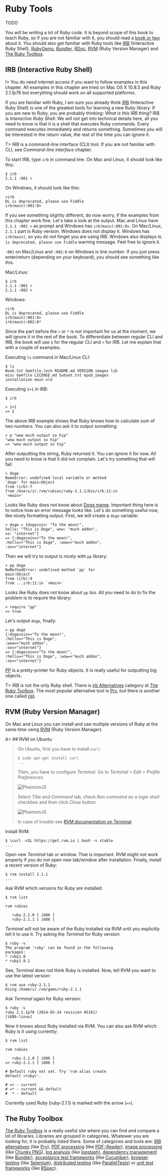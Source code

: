 # Ruby Tools

TODO

You will be writing a lot of Ruby code. It is beyond scope of this book to teach Ruby, so if you are not familiar with it, you should read a [book or two](https://www.ruby-lang.org/en/documentation/) about it. You should also get familiar with Ruby tools like [IRB](https://en.wikipedia.org/wiki/Interactive_Ruby_Shell) (Interactive Ruby Shell), [RubyGems](http://rubygems.org/), [Bundler](http://bundler.io), [RDoc](http://rdoc.info/), [RVM](http://rvm.io) (Ruby Version Manager) and [The Ruby Toolbox](https://www.ruby-toolbox.com).

## IRB (Interactive Ruby Shell)

I> You do need internet access if you want to follow examples in this chapter. All examples in this chapter are tried on Mac OS X 10.8.5 and Ruby 2.1.1p76 but everything should work on all supported platforms.

If you are familiar with Ruby, I am sure you already think [IRB](https://en.wikipedia.org/wiki/Interactive_Ruby_Shell) (Interactive Ruby Shell) is one of the greatest tools for learning a new Ruby library. If you are new to Ruby, you are probably thinking: *What is this IRB thing?* IRB is *Interactive Ruby Shell*. We will not get into technical details here, all you need to know is that it is a shell that executes Ruby commands. Every command executes immediately and returns something. Sometimes you will be interested in the return value, the rest of the time you can ignore it.

T> IRB is a command-line interface (CLI) tool. If you are not familiar with CLI, see *Command-line interface* chapter.

To start IRB, type `irb` in command line. On Mac and Linux, it should look like this:

    $ irb
    2.1.1 :001 >

On Windows, it should look like this:

    >irb
    DL is deprecated, please use Fiddle
    irb(main):001:0>

If you see something slightly different, do now worry, if the examples from this chapter work fine. Let's take a look at the output. Mac and Linux have `2.1.1 :001 >` as prompt and Windows has `irb(main):001:0>`. On Mac/Linux, `2.1.1` part is Ruby version. Windows does not display it. Windows has `irb(main)`, so you do not forget you are using IRB. Windows also displays `DL is deprecated, please use Fiddle` warning message. Feel free to ignore it.

`:001` on Mac/Linux and `:001:0` on Windows is line number. If you just press enter/return (depending on your keyboard), you should see something like this.

Mac/Linux:

    $ irb
    2.1.1 :001 >
    2.1.1 :002 >

Windows:

    >irb
    DL is deprecated, please use Fiddle
    irb(main):001:0>
    irb(main):002:0*

Since the part before the `>` or `*` is not important for us at the moment, we will ignore it in the rest of the book. To differentiate between regular CLI and IRB, the book will use `$` for the regular CLI and `>` for IRB. Let me explain that with a couple of examples.

Executing `ls` command in Mac/Linux CLI:

    $ ls
    Book.txt Gemfile.lock README.md VERSION images lib
    misc Gemfile LICENSE.md Subset.txt epub_images
    installation main old

Executing `1+1` in IRB:

    $ irb

    > 1+1
    => 2

The above IRB example shows that Ruby knows how to calculate sum of two numbers. You can also ask it to output something:

    > p "wow much output so hip"
    "wow much output so hip"
    => "wow much output so hip"

After outputting the string, Ruby returned it. You can ignore it for now. All you need to know is that it did not complain. Let's try something that will fail:

    > doge
    NameError: undefined local variable or method
    `doge' for main:Object
    from (irb):7
    from /Users/z/.rvm/rubies/ruby-2.1.1/bin/irb:11:in
    `<main>'

Looks like Ruby does not know about [Doge meme](http://knowyourmeme.com/memes/doge). Important thing here is to notice how an error message looks like. Let's do something useful now, like nicely formatting output. First, we will create a `doge` variable:

    > doge = {dogecoin: "To the moon!",
    hello: "This is Doge", wow: "much addon",
    so: "internet"}
    => {:dogecoin=>"To the moon!",
    :hello=>"This is Doge", :wow=>"much addon",
    :so=>"internet"}

Then we will try to output is nicely with `pp` library:

    > pp doge
    NoMethodError: undefined method `pp' for
    main:Object
    from (irb):9
    from ...irb:11:in `<main>'

Looks like Ruby does not know about `pp` too. All you need to do to fix the problem is to require the library:

    > require "pp"
    => true

Let's output `doge`, finally:

    > pp doge
    {:dogecoin=>"To the moon!",
    :hello=>"This is Doge",
    :wow=>"much addon",
    :so=>"internet"}
    => {:dogecoin=>"To the moon!",
    :hello=>"This is Doge", :wow=>"much addon",
    :so=>"internet"}

[PP](http://ruby-doc.org/stdlib-2.1.1/libdoc/pp/rdoc/PP.html) is a pretty-printer for Ruby objects. It is really useful for outputting big objects.

T> IRB is not the only Ruby shell. There is [irb Alternatives](https://www.ruby-toolbox.com/categories/irb_Alternatives) category at [The Ruby Toolbox](https://www.ruby-toolbox.com/). The most popular alternative tool is [Pry](https://rubygems.org/gems/pry), but there is another one called [ripl](https://rubygems.org/gems/ripl).

## RVM (Ruby Version Manager)

On Mac and Linux you can install and use multiple versions of Ruby at the same time using [RVM](http://rvm.io) (Ruby Version Manager).

A> ## RVM on Ubuntu
>
> On Ubuntu, first you have to install `curl`:
>
>     $ sudo apt-get install curl
>     ...
>
> Then, you have to configure *Terminal*. Go to *Terminal > Edit > Profile Preferences*.
>
> ![PhantomJS](https://raw.githubusercontent.com/watir/watirbook/master/manuscript/images/main/terminal_profile_preferences.png)
>
> Select *Title and Command* tab, check *Run command as a login shell* checkbox and then click *Close* button.
>
> ![PhantomJS](https://raw.githubusercontent.com/watir/watirbook/master/manuscript/images/main/terminal_title_and_command.png)
>
> In case of trouble see [RVM documentation on Terminal](https://rvm.io/integration/gnome-terminal).

Install RVM:

    $ \curl -sSL https://get.rvm.io | bash -s stable
    ...

Open new *Terminal* tab or window. That is important. RVM might not work properly if you do not open new tab/window after installation. Finally, install a recent version of Ruby:

    $ rvm install 2.1.1
    ...

Ask RVM which versions for Ruby are installed:

    $ rvm list

    rvm rubies

       ruby-2.1.0 [ i686 ]
       ruby-2.1.1 [ i686 ]

*Terminal* will not be aware of the Ruby installed via RVM until you explicitly tell it to use it. Try asking the *Terminal* for Ruby version:

    $ ruby -v
    The program 'ruby' can be found in the following
    packages:
    * ruby1.8
    * ruby1.9.1

See, *Terminal* does not think Ruby is installed. Now, tell RVM you want to use the latest version:

    $ rvm use ruby-2.1.1
    Using /home/z/.rvm/gems/ruby-2.1.1

Ask *Terminal* again for Ruby version:

    $ ruby -v
    ruby 2.1.1p76 (2014-02-24 revision 45161)
    [i686-linux]

Now it knows about Ruby installed via RVM. You can also ask RVM which Ruby is it using currently:

    $ rvm list

    rvm rubies

       ruby-2.1.0 [ i686 ]
    => ruby-2.1.1 [ i686 ]

    # Default ruby not set. Try 'rvm alias create
    default <ruby>'.

    # => - current
    # =* - current && default
    #  * - default

Currently used Ruby (ruby-2.1.1) is marked with the arrow (`=>`).

## The Ruby Toolbox

[The Ruby Toolbox](https://www.ruby-toolbox.com) is a really useful site where you can find and compare a lot of libraries. Libraries are grouped in categories. Whatewer you are looking for, it is probably listed there. Some of categories and tools are: [IRB alternatives](https://www.ruby-toolbox.com/categories/irb_Alternatives) (like [Pry](http://pryrepl.org/)), [PDF processing](https://www.ruby-toolbox.com/categories/PDF_Processing) (like [PDF::Reader](http://rubygems.org/gems/pdf-reader)), [image processing](https://www.ruby-toolbox.com/categories/image_processing) (like [Chunky PNG](https://github.com/wvanbergen/chunky_png)), [log analysis](https://www.ruby-toolbox.com/categories/Log_Analysis) (like [logstash](http://logstash.net/)), [dependency management](https://www.ruby-toolbox.com/categories/dependency_management) (like [Bundler](http://bundler.io/)), [acceptance test frameworks](https://www.ruby-toolbox.com/categories/Acceptance_Test_Frameworks) (like [Cucumber](http://cukes.info/)), [browser testing](https://www.ruby-toolbox.com/categories/browser_testing) (like [Selenium](https://rubygems.org/gems/selenium-webdriver)), [distributed testing](https://www.ruby-toolbox.com/categories/distributed_testing) (like [ParallelTests](https://github.com/grosser/parallel_tests)) or [unit test frameworks](https://www.ruby-toolbox.com/categories/testing_frameworks) (like [RSpec](http://rspec.info/)).
